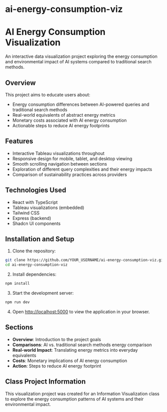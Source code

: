 # ai-energy-consumption-viz

# AI Energy Consumption Visualization

An interactive data visualization project exploring the energy consumption and environmental impact of AI systems compared to traditional search methods.

## Overview

This project aims to educate users about:
- Energy consumption differences between AI-powered queries and traditional search methods
- Real-world equivalents of abstract energy metrics 
- Monetary costs associated with AI energy consumption
- Actionable steps to reduce AI energy footprints

## Features

- Interactive Tableau visualizations throughout
- Responsive design for mobile, tablet, and desktop viewing
- Smooth scrolling navigation between sections
- Exploration of different query complexities and their energy impacts
- Comparison of sustainability practices across providers

## Technologies Used

- React with TypeScript
- Tableau visualizations (embedded)
- Tailwind CSS
- Express (backend)
- Shadcn UI components

## Installation and Setup

1. Clone the repository:
```bash
git clone https://github.com/YOUR_USERNAME/ai-energy-consumption-viz.git
cd ai-energy-consumption-viz
```

2. Install dependencies:
```bash
npm install
```

3. Start the development server:
```bash
npm run dev
```

4. Open [http://localhost:5000](http://localhost:5000) to view the application in your browser.

## Sections

- **Overview**: Introduction to the project goals
- **Comparisons**: AI vs. traditional search methods energy comparison
- **Real-world Impact**: Translating energy metrics into everyday equivalents
- **Costs**: Monetary implications of AI energy consumption
- **Action**: Steps to reduce AI energy footprint

## Class Project Information

This visualization project was created for an Information Visualization class to explore the energy consumption patterns of AI systems and their environmental impact.
